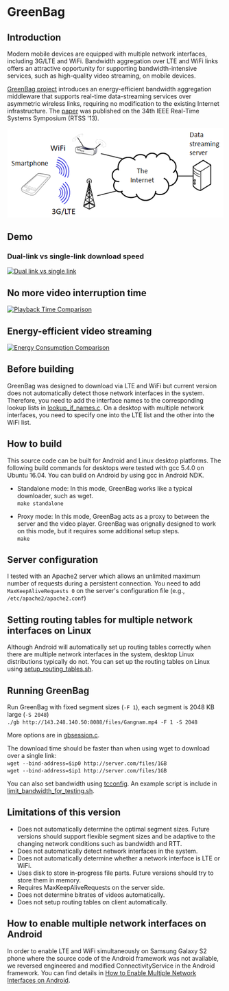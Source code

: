 
# GreenBag

## Introduction

Modern mobile devices are equipped with multiple network interfaces, including 3G/LTE and WiFi. Bandwidth aggregation over LTE and WiFi links offers an attractive opportunity for supporting bandwidth-intensive services, such as high-quality video streaming, on mobile devices.

[GreenBag project](http://cps.kaist.ac.kr/greenbag) introduces an energy-efficient bandwidth aggregation middleware that supports real-time data-streaming services over asymmetric wireless links, requiring no modification to the existing Internet infrastructure. The [paper](http://cps.kaist.ac.kr/papers/13RTSS_GreenBag_PID2926259.pdf) was published on the 34th IEEE Real-Time Systems Symposium (RTSS '13).

![Overview](docs/greenbag_overview.png)

## Demo

### Dual-link vs single-link download speed

[![Dual link vs single link](http://img.youtube.com/vi/m63600JUN-M/0.jpg)](https://www.youtube.com/watch?v=m63600JUN-M)

## No more video interruption time

[![Playback Time Comparison](http://img.youtube.com/vi/FMFNJi2X-Yc/0.jpg)](https://www.youtube.com/watch?v=FMFNJi2X-Yc)

## Energy-efficient video streaming

[![Energy Consumption Comparison](http://img.youtube.com/vi/MqXcb8vExsg/0.jpg)](https://www.youtube.com/watch?v=MqXcb8vExsg)

## Before building
GreenBag was designed to download via LTE and WiFi but current version does not automatically detect those network interfaces in the system. Therefore, you need to add the interface names to the corresponding lookup lists in [lookup_if_names.c](https://github.com/ducalpha/greenbag/blob/master/src/lookup_if_names.c). On a desktop with multiple network interfaces, you need to specify one into the LTE list and the other into the WiFi list.

## How to build
This source code can be built for Android and Linux desktop platforms. The following build commands for desktops were tested with gcc 5.4.0 on Ubuntu 16.04. You can build on Android by using gcc in Android NDK.

* Standalone mode: In this mode, GreenBag works like a typical downloader, such as wget.  
`make standalone`

* Proxy mode: In this mode, GreenBag acts as a proxy to between the server and the video player. GreenBag was orignally designed to work on this mode, but it requires some additional setup steps.  
`make`

## Server configuration
I tested with an Apache2 server which allows an unlimited maximum number of requests during a persistent connection. You need to add `MaxKeepAliveRequests 0` on the server's configuration file (e.g., `/etc/apache2/apache2.conf`)

## Setting routing tables for multiple network interfaces on Linux
Although Android will automatically set up routing tables correctly when there are multiple network interfaces in the system, desktop Linux distributions typically do not. You can set up the routing tables on Linux using [setup_routing_tables.sh](scripts/setup_routing_tables.sh).

## Running GreenBag
Run GreenBag with fixed segment sizes (`-F 1`), each segment is 2048 KB large (`-S 2048`)  
`./gb http://143.248.140.50:8088/files/Gangnam.mp4 -F 1 -S 2048` 

More options are in [gbsession.c](https://github.com/ducalpha/greenbag/blob/master/src/gbsession.c).

The download time should be faster than when using wget to download over a single link:  
`wget --bind-address=$ip0 http://server.com/files/1GB`  
`wget --bind-address=$ip1 http://server.com/files/1GB`

You can also set bandwidth using [tcconfig](https://github.com/thombashi/tcconfig). An example script is include in [limit_bandwidth_for_testing.sh](scripts/limit_bandwidth_for_testing.sh).

## Limitations of this version
* Does not automatically determine the optimal segment sizes. Future versions should support flexible segment sizes and be adaptive to the changing network conditions such as bandwidth and RTT.
* Does not automatically detect network interfaces in the system.
* Does not automatically determine whether a network interface is LTE or WiFi.
* Uses disk to store in-progress file parts. Future versions should try to store them in memory.
* Requires MaxKeepAliveRequests on the server side.
* Does not determine bitrates of videos automatically.
* Does not setup routing tables on client automatically.

## How to enable multiple network interfaces on Android
In order to enable LTE and WiFi simultaneously on Samsung Galaxy S2 phone where the source code of the Android framework was not available, we reversed engineered and modified ConnectivityService in the Android framework. You can find details in [How to Enable Multiple Network Interfaces on Android](https://docs.google.com/document/d/1zpRF1jbZ6egCjiRn0DGuIvaAHzBEEisHnEoX3U4oupE/edit?usp=sharing).

